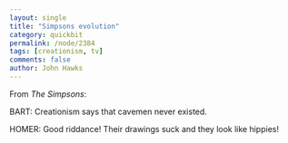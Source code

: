 ```yaml
---
layout: single 
title: "Simpsons evolution" 
category: quickbit
permalink: /node/2384
tags: [creationism, tv] 
comments: false 
author: John Hawks 
---
```


From <i>The Simpsons</i>: 

BART: Creationism says that cavemen never existed.

HOMER: Good riddance! Their drawings suck and they look like hippies!

